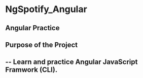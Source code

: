 # NgSpotify_Angular
Angular Practice
---
## Purpose of the Project
-- Learn and practice Angular JavaScript Framwork (CLI).
---
